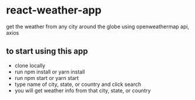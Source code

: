 # react-weather-app
get the weather from any city around the globe using openweathermap api, axios

## to start using this app
- clone locally
- run npm install or yarn install
- run npm start or yarn start
- type name of city, state, or country and click search
- you will get weather info from that city, state, or country
